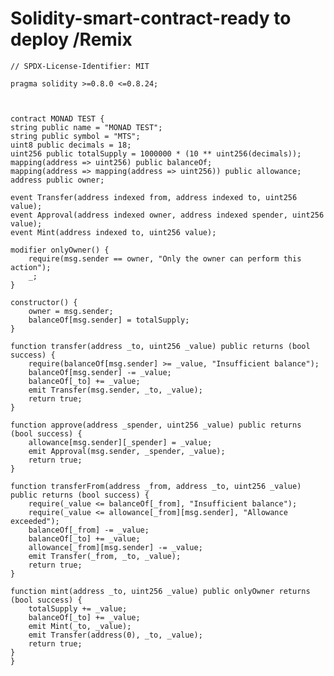 # Solidity-smart-contract-ready to deploy /Remix 
    // SPDX-License-Identifier: MIT

    pragma solidity >=0.8.0 <=0.8.24;

 

    contract MONAD TEST {
    string public name = "MONAD TEST";
    string public symbol = "MTS";
    uint8 public decimals = 18;
    uint256 public totalSupply = 1000000 * (10 ** uint256(decimals));
    mapping(address => uint256) public balanceOf;
    mapping(address => mapping(address => uint256)) public allowance;
    address public owner;

    event Transfer(address indexed from, address indexed to, uint256 value);
    event Approval(address indexed owner, address indexed spender, uint256 value);
    event Mint(address indexed to, uint256 value);

    modifier onlyOwner() {
        require(msg.sender == owner, "Only the owner can perform this action");
        _;
    }

    constructor() {
        owner = msg.sender;
        balanceOf[msg.sender] = totalSupply;
    }

    function transfer(address _to, uint256 _value) public returns (bool success) {
        require(balanceOf[msg.sender] >= _value, "Insufficient balance");
        balanceOf[msg.sender] -= _value;
        balanceOf[_to] += _value;
        emit Transfer(msg.sender, _to, _value);
        return true;
    }

    function approve(address _spender, uint256 _value) public returns (bool success) {
        allowance[msg.sender][_spender] = _value;
        emit Approval(msg.sender, _spender, _value);
        return true;
    }

    function transferFrom(address _from, address _to, uint256 _value) public returns (bool success) {
        require(_value <= balanceOf[_from], "Insufficient balance");
        require(_value <= allowance[_from][msg.sender], "Allowance exceeded");
        balanceOf[_from] -= _value;
        balanceOf[_to] += _value;
        allowance[_from][msg.sender] -= _value;
        emit Transfer(_from, _to, _value);
        return true;
    }

    function mint(address _to, uint256 _value) public onlyOwner returns (bool success) {
        totalSupply += _value;
        balanceOf[_to] += _value;
        emit Mint(_to, _value);
        emit Transfer(address(0), _to, _value);
        return true;
    }
    }
